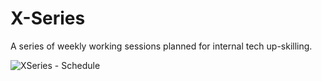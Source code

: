 # X-Series
A series of weekly working sessions planned for internal tech up-skilling. 

![XSeries - Schedule](https://user-images.githubusercontent.com/80503666/130845065-f4fa406e-5f45-4816-85f0-ea2a8d082658.jpeg)

